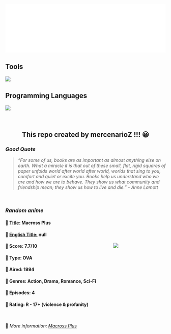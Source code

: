 
<img src="svg/nai.svg" />

<p>
  <h2>Tools</h2>
  <a href="https://skillicons.dev">
    <img src="https://skillicons.dev/icons?i=git,bash,vim,ubuntu,tensorflow,pytorch,docker,raspberrypi" />
  </a>

  <br />

  <h2>Programming Languages</h2>

  <a href="https://skillicons.dev">
    <img src="https://skillicons.dev/icons?i=python,c,cpp" />
  </a>
</p>

<br />

<h2 align="center">This repo created by mercenarioZ !!! 😀</h2>
<h3><i>Good Quote</i></h3>

<blockquote>
<i>
“For some of us, books are as important as almost anything else on earth. What a miracle it is that out of these small, flat, rigid squares of paper unfolds world after world after world, worlds that sing to you, comfort and quiet or excite you. Books help us understand who we are and how we are to behave. They show us what community and friendship mean; they show us how to live and die.” - Anne Lamott
</i>
</blockquote>

<br />

<h3><i>Random anime</i></h3>

<h4>
  <strong>🥭 <u>Title:</u></strong> Macross Plus
</h4>

<h4>🌿 <u>English Title:</u> null</h4>

<img align="right" width="165" src=https://cdn.myanimelist.net/images/anime/6/22779.jpg />

<h4>🌱 Score: 7.7/10</h4>

<h4>🌲 Type: OVA</h4>

<h4>🌴 Aired: 1994</h4>

<h4>🌵 Genres: Action, Drama, Romance, Sci-Fi</h4>

<h4>🥑 Episodes: 4</h4>

<h4>🍏 Rating: R - 17+ (violence & profanity)</h4>

<br />

🍂 *More information: [Macross Plus](https://myanimelist.net/anime/474/Macross_Plus)*
    